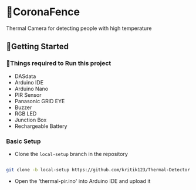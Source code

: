 # 🦠CoronaFence

Thermal Camera for detecting people with high temperature

## 🚀Getting Started

### 🎰Things required to Run this project

- DASdata
- Arduino IDE
- Arduino Nano
- PIR Sensor
- Panasonic GRID EYE
- Buzzer
- RGB LED
- Junction Box
- Rechargeable Battery 

### Basic Setup

- Clone the `local-setup` branch in the repository

```bash

git clone -b local-setup https://github.com/kritik123/Thermal-Detector.git

```

- Open the 'thermal-pir.ino' into Arduino IDE and upload it
 

 

 
